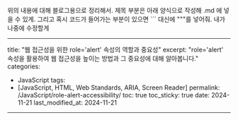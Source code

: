 위의 내용에 대해 블로그용으로 정리해서. 제목 부분은 아래 양식으로 작성해 .md 에 넣을 수 있게. 
그리고 혹시 코드가 들어가는 부분이 있으면 ``` 대신에 """를 넣어줘. 내가 나중에 수정할게

---
title: "웹 접근성을 위한 role='alert' 속성의 역할과 중요성"
excerpt: "role='alert' 속성을 활용하여 웹 접근성을 높이는 방법과 그 중요성에 대해 알아봅니다."
categories:
  - JavaScript
tags:
  - [JavaScript, HTML, Web Standards, ARIA, Screen Reader]
permalink: /JavaScript/role-alert-accessibility/
toc: true
toc_sticky: true
date: 2024-11-21
last_modified_at: 2024-11-21
---